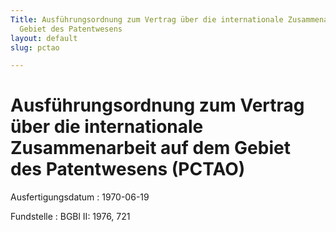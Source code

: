 ```yaml
---
Title: Ausführungsordnung zum Vertrag über die internationale Zusammenarbeit auf dem
  Gebiet des Patentwesens
layout: default
slug: pctao

---
```


# Ausführungsordnung zum Vertrag über die internationale Zusammenarbeit auf dem Gebiet des Patentwesens (PCTAO)

Ausfertigungsdatum
:   1970-06-19

Fundstelle
:   BGBl II: 1976, 721

